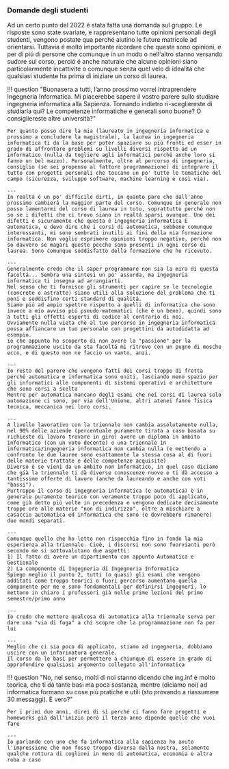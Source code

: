 <style>
  .md-typeset h1,
  .md-content__button {
    display: none;
  }
</style>

### Domande degli studenti 

Ad un certo punto del 2022 é stata fatta una domanda sul gruppo. Le risposte sono state svariate, e rappresentano tutte opinioni personali degli studenti, vengono postate qua perché aiutino le future matricole ad orientarsi. Tuttavia é molto importante ricordare che queste sono opinioni, e per di piú di persone che comunque in un modo o nell'altro stanno versando sudore sul corso, perció é anche naturale che alcune opinioni siano particolarmente incattivite o comunque senza quel velo di idealitá che qualsiasi studente ha prima di iniziare un corso di laurea.

!!! question "Buonasera a tutti, l’anno prossimo vorrei intraprendere Ingegneria Informatica. Mi piacerebbe sapere il vostro parere sullo studiare ingegneria informatica alla Sapienza. Tornando indietro ri-scegliereste di studiarla qui? Le competenze informatiche e generali sono buone? O consigliereste altre università?"

	Per quanto posso dire la mia (laureato in ingegneria informatica e prossimo a concludere la magistrale), la laurea in ingegneria informatica ti da la base per poter spaziare su più fronti ed esser in grado di affrontare problemi su livelli diversi rispetto ad un informatico (nulla da togliere agli informatici perché anche loro si fanno un bel mazzo). Personalmente, oltre al percorso di ingegneria, consiglio (se sei propenso al fattore programmazione) di integrare il tutto con progetti personali che toccano un po' tutte le tematiche del campo (sicurezza, sviluppo software, machine learning e così via).

	---
	In realtá é un po' difficile dirti, in quanto pare che dall'anno prossimo cambierá la maggior parte del corso. Comunque in generale non posso lamentarmi del corso di laurea in toto, soprattutto perché non so se i difetti che ci trovo siano in realtá sparsi ovunque. Uno dei difetti é sicuramente che questa é ingegneria informatica E automatica, e devo dire che i corsi di automatica, sebbene comunque interessanti, mi sono sembrati inutili ai fini della mia formazione informatica. Non voglio esprimere opinioni troppo negative, perché non so davvero se magari queste pecche sono presenti in ogni corso di laurea. Sono comunque soddisfatto della formazione che ho ricevuto.

	---
	Generalmente credo che il saper programmare non sia la mira di questa facoltá... Sembra una sintesi un po' assurda, ma ingegneria informatica ti insegna ad arrangiarti. 
	Nel senso che ti fornisce gli strumenti per capire se le tecnologie (concrete o astratte) siano utili alla soluzione del problema che ti poni e soddisfino certi standard di qualitá. 
	Siamo piú ad ampio spettro rispetto a quelli di informatica che sono invece a mio avviso piú pseudo-matematici (che é un bene), quindi sono a tutti gli effetti esperti di codice al contrario di noi.
	Ovviamente nulla vieta che al tuo percorso in ingegneria informatica possa affiancare un tuo personale con progettini da autodidatta ad esempio.
	io che appunto ho scoperto di non avere la "passione" per la programmazione uscito da sta facoltá mi ritrovo con un pugno di mosche ecco, e di questo non ne faccio un vanto, anzi.

	---
	Io resto del parere che vengono fatti dei corsi troppo di fretta perché automatica e informatica sono uniti, lasciando meno spazio per gli informatici alle componenti di sistemi operativi e architetture che sono corsi a scelta
	Mentre per automatica mancano degli esami che nei corsi di laurea solo automazione ci sono, per via dell'Unione, altri atenei fanno fisica tecnica, meccanica nei loro corsi.

	---
	A livello lavorativo con la triennale non cambia assolutamente nulla, nel 90% delle aziende (percentuale puramente tirata a caso basata su richieste di lavoro trovare in giro) avere un diploma in ambito informatico (con un voto decente) o una triennale in informatica/ingegneria informatica non cambia nulla (e mettendo a confronto le due lauree sono esattamente la stessa cosa al di fuori delle materie trattate e delle competenze acquisite)
	Diverso è se vieni da un ambito non informatico, in quel caso diciamo che già la triennale ti dà diverse conoscenze nuove e ti dà accesso a tantissime offerte di lavoro (anche da laureando e anche con voti "bassi").
	Purtroppo il corso di ingegneria informatica (e automatica) è in generale puramente teorico con veramente troppo poco di applicato, come già detto più volte in precedenza e vengono dedicate decisamente troppe ore alle materie "non di indirizzo", oltre a mischiare a casaccio automatica ed informatica che sono (e dovrebbero rimanere) due mondi separati.

	---
	Comunque quello che ho letto non rispecchia fino in fondo la mia esperienza alla triennale. Cioè, i discorsi non sono fuorvianti però secondo me si sottovalutano due aspetti:
	1) Il fatto di avere un dipartimento con appunto Automatica e Gestionale
	2) La componente di Ingegneria di Ingegneria Informatica
	Spiego meglio il punto 2, tutti (o quasi) gli esami che vengono additati come troppo teorici o fuori percorso aumentano quella componente per me e sono fondamentali per definirsi ingegneri, lo mettono in chiaro i professori già nelle prime lezioni del primo semestre/primo anno

	---
	Io credo che mettere qualcosa di automatica alla triennale serva per dare una "via di fuga" a chi scopre che la programmazione non fa per lui

	---
	Meglio che ci sia poco di applicato, stiamo ad ingegneria, dobbiamo uscire con un infarinatura generale.
	Il corso da le basi per permettere a chiunque di essere in grado di approfondire qualsiasi argomento collegato all'informatica

!!! question "No, nel senso, molti di noi stanno dicendo che ing.inf è molto teorica, che ti dà tante basi ma poca sostanza, mentre (diciamo noi) ad informatica formano su cose più pratiche e utili (sto provando a riassumere 30 messaggi). È vero?"

	Per i primi due anni, direi di sì perché ci fanno fare progetti e homeworks già dall'inizio però il terzo anno dipende quello che vuoi fare

	---
	Io parlando con uno che fa informatica alla sapienza ho avuto l'impressione che non fosse troppo diversa dalla nostra, solamente qualche rottura di coglioni in meno di automatica, economia e altra roba a caso
